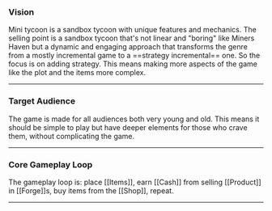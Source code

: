 ### Vision

Mini tycoon is a sandbox tycoon with unique features and mechanics. The selling point is a sandbox tycoon that's not linear and "boring" like Miners Haven but a dynamic and engaging approach that transforms the genre from a mostly incremental game to a ==strategy incremental== one. So the focus is on adding strategy. This means making more aspects of the game like the plot and the items more complex.

---
### Target Audience

The game is made for all audiences both very young and old. This means it should be simple to play but have deeper elements for those who crave them, without complicating the game.

---
### Core Gameplay Loop

The gameplay loop is: place [[Items]], earn [[Cash]] from selling [[Product]] in [[Forge]]s, buy items from the [[Shop]], repeat.

---

